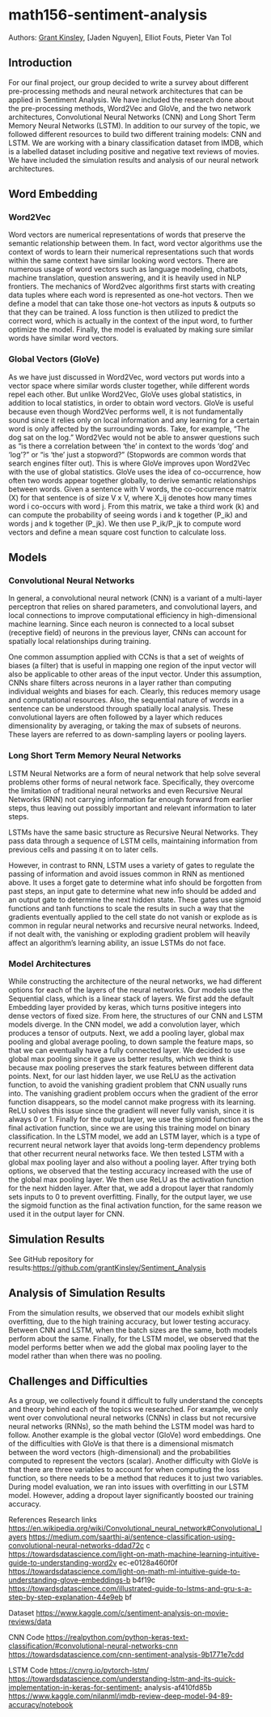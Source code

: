 # math156-sentiment-analysis

Authors: [Grant Kinsley](https://github.com/grantKinsley), [Jaden Nguyen], Elliot Fouts, Pieter Van Tol

## Introduction
For our final project, our group decided to write a survey about different pre-processing methods
and neural network architectures that can be applied in Sentiment Analysis. We have included the
research done about the pre-processing methods, Word2Vec and GloVe, and the two network
architectures, Convolutional Neural Networks (CNN) and Long Short Term Memory Neural Networks
(LSTM). In addition to our survey of the topic, we followed different resources to build two different
training models: CNN and LSTM. We are working with a binary classification dataset from IMDB, which
is a labelled dataset including positive and negative text reviews of movies. We have included the
simulation results and analysis of our neural network architectures.

## Word Embedding
### Word2Vec
Word vectors are numerical representations of words that preserve the semantic relationship
between them. In fact, word vector algorithms use the context of words to learn their numerical
representations such that words within the same context have similar looking word vectors. There are
numerous usage of word vectors such as language modeling, chatbots, machine translation, question
answering, and it is heavily used in NLP frontiers. The mechanics of Word2vec algorithms first starts
with creating data tuples where each word is represented as one-hot vectors. Then we define a model that
can take those one-hot vectors as inputs & outputs so that they can be trained. A loss function is then
utilized to predict the correct word, which is actually in the context of the input word, to further optimize
the model. Finally, the model is evaluated by making sure similar words have similar word vectors.

### Global Vectors (GloVe)
As we have just discussed in Word2Vec, word vectors put words into a vector space where similar
words cluster together, while different words repel each other. But unlike Word2Vec, GloVe uses global
statistics, in addition to local statistics, in order to obtain word vectors. GloVe is useful because even
though Word2Vec performs well, it is not fundamentally sound since it relies only on local information
and any learning for a certain word is only affected by the surrounding words. Take, for example, “The
dog sat on the log.” Word2Vec would not be able to answer questions such as “is there a correlation
between ‘the’ in context to the words ‘dog’ and ‘log’?” or “is ‘the’ just a stopword?” (Stopwords are
common words that search engines filter out). This is where GloVe improves upon Word2Vec with the use
of global statistics.
GloVe uses the idea of co-occurrence, how often two words appear together globally, to derive
semantic relationships between words. Given a sentence with V words, the co-occurrence matrix (X) for
that sentence is of size V x V, where X_ij denotes how many times word i co-occurs with word j. From
this matrix, we take a third work (k) and can compute the probability of seeing words i and k together
(P_ik) and words j and k together (P_jk). We then use P_ik/P_jk to compute word vectors and define a
mean square cost function to calculate loss.

## Models
### Convolutional Neural Networks
In general, a convolutional neural network (CNN) is a variant of a multi-layer perceptron that
relies on shared parameters, and convolutional layers, and local connections to improve computational
efficiency in high-dimensional machine learning. Since each neuron is connected to a local subset
(receptive field) of neurons in the previous layer, CNNs can account for spatially local relationships
during training.

One common assumption applied with CCNs is that a set of weights of biases (a filter) that is
useful in mapping one region of the input vector will also be applicable to other areas of the input vector.
Under this assumption, CNNs share filters across neurons in a layer rather than computing individual
weights and biases for each. Clearly, this reduces memory usage and computational resources. Also, the
sequential nature of words in a sentence can be understood through spatially local analysis. These
convolutional layers are often followed by a layer which reduces dimensionality by averaging, or taking
the max of subsets of neurons. These layers are referred to as down-sampling layers or pooling layers.

### Long Short Term Memory Neural Networks

LSTM Neural Networks are a form of neural network that help solve several problems other
forms of neural network face. Specifically, they overcome the limitation of traditional neural networks and even Recursive Neural Networks (RNN) not carrying information far enough forward from earlier steps, thus leaving out possibly important and relevant information to later steps.

LSTMs have the same basic structure as Recursive Neural Networks. They pass data through a
sequence of LSTM cells, maintaining information from previous cells and passing it on to later cells.

However, in contrast to RNN, LSTM uses a variety of gates to regulate the passing of information and avoid issues common in RNN as mentioned above. It uses a forget gate to determine what info should be forgotten from past steps, an input gate to determine what new info should be added and an output gate to determine the next hidden state. These gates use sigmoid functions and tanh functions to scale the results in such a way that the gradients eventually applied to the cell state do not vanish or explode as is common in regular neural networks and recursive neural networks. Indeed, if not dealt with, the vanishing or exploding gradient problem will heavily affect an algorithm’s learning ability, an issue LSTMs do not face.

### Model Architectures
While constructing the architecture of the neural networks, we had different options for each of the layers of the neural networks. Our models use the Sequential class, which is a linear stack of layers. We first add the default Embedding layer provided by keras, which turns positive integers into dense vectors of fixed size. From here, the structures of our CNN and LSTM models diverge. In the CNN model, we add a convolution layer, which produces a tensor of outputs. Next, we add a pooling layer, global max pooling and global average pooling, to down sample the feature maps, so that we can eventually have a fully connected layer. We decided to use global max pooling since it gave us better results, which we think is because max pooling preserves the stark features between different data points. Next, for our last hidden layer, we use ReLU as the activation function, to avoid the vanishing
gradient problem that CNN usually runs into. The vanishing gradient problem occurs when the gradient of
the error function disappears, so the model cannot make progress with its learning. ReLU solves this issue
since the gradient will never fully vanish, since it is always 0 or 1. Finally for the output layer, we use the
sigmoid function as the final activation function, since we are using this training model on binary
classification.
In the LSTM model, we add an LSTM layer, which is a type of recurrent neural network layer
that avoids long-term dependency problems that other recurrent neural networks face. We then tested
LSTM with a global max pooling layer and also without a pooling layer. After trying both options, we
observed that the testing accuracy increased with the use of the global max pooling layer. We then use
ReLU as the activation function for the next hidden layer. After that, we add a dropout layer that
randomly sets inputs to 0 to prevent overfitting. Finally, for the output layer, we use the sigmoid function
as the final activation function, for the same reason we used it in the output layer for CNN.

## Simulation Results
See GitHub repository for results:https://github.com/grantKinsley/Sentiment_Analysis

## Analysis of Simulation Results 
From the simulation results, we observed that our models exhibit slight overfitting, due to the
high training accuracy, but lower testing accuracy. Between CNN and LSTM, when the batch sizes are the
same, both models perform about the same. Finally, for the LSTM model, we observed that the model
performs better when we add the global max pooling layer to the model rather than when there was no
pooling.

## Challenges and Difficulties
As a group, we collectively found it difficult to fully understand the concepts and theory behind each of the topics we researched. For example, we only went over convolutional neural networks (CNNs) in class but not recursive neural networks (RNNs), so the math behind the LSTM model was hard to
follow. Another example is the global vector (GloVe) word embeddings. One of the difficulties with GloVe is that there is a dimensional mismatch between the word vectors (high-dimensional) and the probabilities computed to represent the vectors (scalar). Another difficulty with GloVe is that there are
three variables to account for when computing the loss function, so there needs to be a method that reduces it to just two variables. During model evaluation, we ran into issues with overfitting in our LSTM model. However, adding a dropout layer significantly boosted our training accuracy.

References
Research links
https://en.wikipedia.org/wiki/Convolutional_neural_network#Convolutional_layers
https://medium.com/saarthi-ai/sentence-classification-using-convolutional-neural-networks-ddad72c
c
https://towardsdatascience.com/light-on-math-machine-learning-intuitive-guide-to-understanding-word2v
ec-e0128a460f0f
https://towardsdatascience.com/light-on-math-ml-intuitive-guide-to-understanding-glove-embeddings-b
b4f19c
https://towardsdatascience.com/illustrated-guide-to-lstms-and-gru-s-a-step-by-step-explanation-44e9eb
bf

Dataset
https://www.kaggle.com/c/sentiment-analysis-on-movie-reviews/data

CNN Code
https://realpython.com/python-keras-text-classification/#convolutional-neural-networks-cnn
https://towardsdatascience.com/cnn-sentiment-analysis-9b1771e7cdd

LSTM Code
https://cnvrg.io/pytorch-lstm/
https://towardsdatascience.com/understanding-lstm-and-its-quick-implementation-in-keras-for-sentiment-
analysis-af410fd85b
https://www.kaggle.com/nilanml/imdb-review-deep-model-94-89-accuracy/notebook
